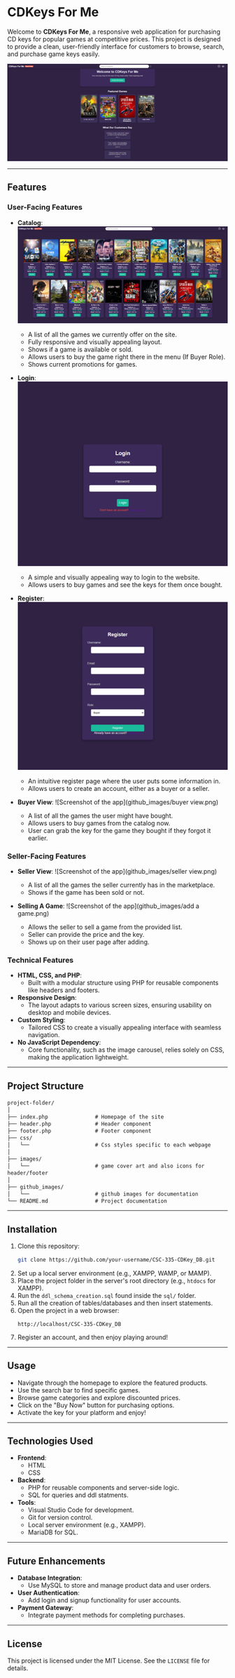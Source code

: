
# CDKeys For Me

Welcome to **CDKeys For Me**, a responsive web application for purchasing CD keys for popular games at competitive prices. This project is designed to provide a clean, user-friendly interface for customers to browse, search, and purchase game keys easily.

![Screenshot of the app](github_images/homepage.png)

---

## Features

### User-Facing Features
- **Catalog**:
![Screenshot of the app](github_images/catalog.png)
  - A list of all the games we currently offer on the site.
  - Fully responsive and visually appealing layout.
  - Shows if a game is available or sold.
  - Allows users to buy the game right there in the menu (If Buyer Role).
  - Shows current promotions for games.
    
- **Login**:
![Screenshot of the app](github_images/login.png)
  - A simple and visually appealing way to login to the website.
  - Allows users to buy games and see the keys for them once bought.

- **Register**:
![Screenshot of the app](github_images/register.png)
  - An intuitive register page where the user puts some information in.
  - Allows users to create an account, either as a buyer or a seller.
 
- **Buyer View**:
![Screenshot of the app](github_images/buyer view.png)
  - A list of all the games the user might have bought.
  - Allows users to buy games from the catalog now.
  - User can grab the key for the game they bought if they forgot it earlier.
 
### Seller-Facing Features
- **Seller View**:
![Screenshot of the app](github_images/seller view.png)
  - A list of all the games the seller currently has in the marketplace.
  - Shows if the game has been sold or not.

- **Selling A Game**:
![Screenshot of the app](github_images/add a game.png)
  - Allows the seller to sell a game from the provided list.
  - Seller can provide the price and the key.
  - Shows up on their user page after adding.

### Technical Features
- **HTML, CSS, and PHP**:
  - Built with a modular structure using PHP for reusable components like headers and footers.
- **Responsive Design**:
  - The layout adapts to various screen sizes, ensuring usability on desktop and mobile devices.
- **Custom Styling**:
  - Tailored CSS to create a visually appealing interface with seamless navigation.
- **No JavaScript Dependency**:
  - Core functionality, such as the image carousel, relies solely on CSS, making the application lightweight.

---

## Project Structure

```
project-folder/
│
├── index.php               # Homepage of the site
├── header.php              # Header component
├── footer.php              # Footer component
├── css/                    
│   └──                     # Css styles specific to each webpage
│           
├── images/
│   └──                     # game cover art and also icons for header/footer
│   
├── github_images/
│   └──                     # github images for documentation
└── README.md               # Project documentation
```

---

## Installation

1. Clone this repository:
   ```bash
   git clone https://github.com/your-username/CSC-335-CDKey_DB.git
   ```
2. Set up a local server environment (e.g., XAMPP, WAMP, or MAMP).
3. Place the project folder in the server's root directory (e.g., `htdocs` for XAMPP).
4. Run the ```ddl_schema_creation.sql``` found inside the ```sql/``` folder.
5. Run all the creation of tables/databases and then insert statements. 
6. Open the project in a web browser:
   ```
   http://localhost/CSC-335-CDKey_DB
   ```
7. Register an account, and then enjoy playing around! 
---

## Usage

- Navigate through the homepage to explore the featured products.
- Use the search bar to find specific games.
- Browse game categories and explore discounted prices.
- Click on the "Buy Now" button for purchasing options.
- Activate the key for your platform and enjoy!

---

## Technologies Used

- **Frontend**:
  - HTML
  - CSS
- **Backend**:
  - PHP for reusable components and server-side logic.
  - SQL for queries and ddl statments.
- **Tools**:
  - Visual Studio Code for development.
  - Git for version control.
  - Local server environment (e.g., XAMPP).
  - MariaDB for SQL.

---

## Future Enhancements
- **Database Integration**:
  - Use MySQL to store and manage product data and user orders.
- **User Authentication**:
  - Add login and signup functionality for user accounts.
- **Payment Gateway**:
  - Integrate payment methods for completing purchases.

---

## License

This project is licensed under the MIT License. See the `LICENSE` file for details.
